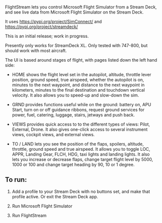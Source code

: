 FlightStream lets you control Microsoft Flight Simulator from a Stream Deck, and see live data from Microsoft Flight Simulator on the Stream Deck.

It uses https://pypi.org/project/SimConnect/ and https://pypi.org/project/streamdeck/

This is an initial release; work in progress.

Presently only works for StreamDeck XL. Only tested with 747-800, but should work with most aircraft.

The UI is based around stages of flight, with pages listed down the left hand side:

* HOME shows the flight level set in the autopilot, altitude, throttle lever position, ground speed, true airspeed, whether the autopilot is on, minutes to the next waypoint, and distance to the next waypoint in kilometers, minutes to the final destination and touchdown vertical velocity. It also allows you to speed-up and slow-down the sim.

* GRND provides functions useful while on the ground: battery on, APU Start, turn on or off guidance ribbons, request ground services for power, fuel, catering, luggage, stairs, jetways and push back.

* VIEWS provides quick access to to the different types of views: Pilot, External, Drone. It also gives one-click access to several instrument views, cockpit views, and external views.

* TO / LAND lets you see the position of the flaps, spoilers, altitude, throttle, ground speed and true airspeed. It allows you to toggle LOC, APPR, Landing Gear, FLCH, HDG, taxi lights and landing lights. It also lets you increase or decrease flaps, change target flight level by 5000, 1000 or 100 and change target heading by 90, 10 or 1 degree.


## To run:

1. Add a profile to your Stream Deck with no buttons set, and make that profile active. Or exit the Stream Deck app.

2. Run Microsoft Flight Simulator

3. Run FlightStream
